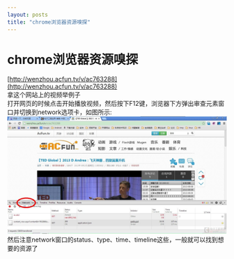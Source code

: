 ```yaml
---
layout: posts
title: "chrome浏览器资源嗅探"
---
```

# chrome浏览器资源嗅探
[http://wenzhou.acfun.tv/v/ac763288](http://wenzhou.acfun.tv/v/ac763288)<br>
拿这个网站上的视频举例子<br>
打开网页的时候点击开始播放视频，然后按下F12键，浏览器下方弹出审查元素窗口并切换到network选项卡，如图所示:<br>
![img](/images/chrome资源嗅探/chrome.jpg)<br>
然后注意network窗口的status、type、time、timeline这些，一般就可以找到想要的资源了